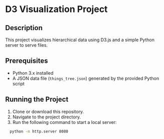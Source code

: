 # D3 Visualization Project

## Description

This project visualizes hierarchical data using D3.js and a simple Python server to serve files.

## Prerequisites

- Python 3.x installed
- A JSON data file (`things_tree.json`) generated by the provided Python script

## Running the Project

1. Clone or download this repository.
2. Navigate to the project directory.
3. Run the following command to start a local server:
```bash
  python -m http.server 8080
```
